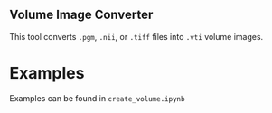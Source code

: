 ## Volume Image Converter

This tool converts `.pgm`, `.nii`, or `.tiff` files into `.vti` volume images.

# Examples 

Examples can be found in `create_volume.ipynb`